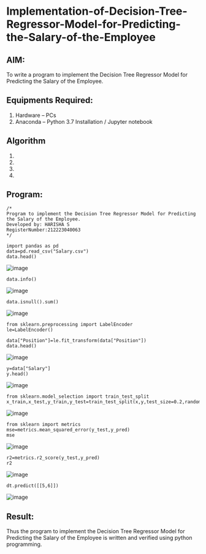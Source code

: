 # Implementation-of-Decision-Tree-Regressor-Model-for-Predicting-the-Salary-of-the-Employee

## AIM:
To write a program to implement the Decision Tree Regressor Model for Predicting the Salary of the Employee.

## Equipments Required:
1. Hardware – PCs
2. Anaconda – Python 3.7 Installation / Jupyter notebook

## Algorithm
1. 
2. 
3. 
4. 

## Program:
```
/*
Program to implement the Decision Tree Regressor Model for Predicting the Salary of the Employee.
Developed by: HARISHA S
RegisterNumber:212223040063
*/
```
```
import pandas as pd
data=pd.read_csv("Salary.csv")
data.head()
```
![image](https://github.com/user-attachments/assets/d5696b1e-79a4-4471-bbd7-538954736a2a)
```
data.info()
```
![image](https://github.com/user-attachments/assets/93fe6f10-587b-446b-8dbe-42a11640a86d)
```
data.isnull().sum()
```
![image](https://github.com/user-attachments/assets/22115ea3-83fb-455d-ae2a-f02f1030eb58)
```
from sklearn.preprocessing import LabelEncoder
le=LabelEncoder()
```
```
data["Position"]=le.fit_transform(data["Position"])
data.head()
```
![image](https://github.com/user-attachments/assets/ee98306e-4e7e-43b0-8ee8-1dc0c9f8a636)
```
y=data["Salary"]
y.head()
```
![image](https://github.com/user-attachments/assets/9a69c2b0-c09e-4f10-b8ce-11de0709a5cd)
```
from sklearn.model_selection import train_test_split
x_train,x_test,y_train,y_test=train_test_split(x,y,test_size=0.2,random_state=2)
```
![image](https://github.com/user-attachments/assets/bc5c1c14-e2d4-4b50-95a1-1aa8ef14c484)

```
from sklearn import metrics
mse=metrics.mean_squared_error(y_test,y_pred)
mse
```
![image](https://github.com/user-attachments/assets/d380b34a-cf12-4cdd-8c3c-a09f7e844a8b)
```
r2=metrics.r2_score(y_test,y_pred)
r2
```
![image](https://github.com/user-attachments/assets/df4d7d0c-dc65-48e0-a304-eeab242e9b4d)
```
dt.predict([[5,6]])
```
![image](https://github.com/user-attachments/assets/b5c5a457-9ece-491b-ac75-513b55897819)


## Result:
Thus the program to implement the Decision Tree Regressor Model for Predicting the Salary of the Employee is written and verified using python programming.
